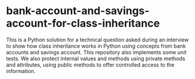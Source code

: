 # bank-account-and-savings-account-for-class-inheritance
This is a Python solution for a technical question asked during an interview to show how class inheritance works in Python using concepts from bank accounts and savings account. 
This repository also implements some unit tests.
We also protect internal values and methods using private methods and attributes, using public methods to offer controlled access to the information.
